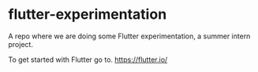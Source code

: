 # flutter-experimentation
A repo where we are doing some Flutter experimentation, a summer intern project.

To get started with Flutter go to. https://flutter.io/
